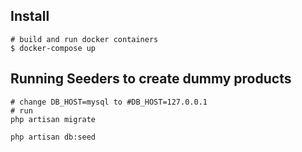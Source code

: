 ## Install

    # build and run docker containers
    $ docker-compose up


## Running Seeders to create dummy products

    # change DB_HOST=mysql to #DB_HOST=127.0.0.1
    # run
    php artisan migrate

    php artisan db:seed

